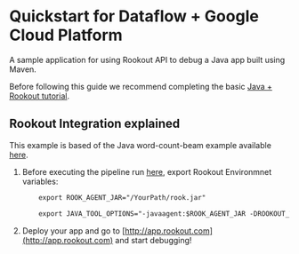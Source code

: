 # Quickstart for Dataflow + Google Cloud Platform

A sample application for using Rookout API to debug a Java app built using Maven.

Before following this guide we recommend completing the basic [Java + Rookout tutorial](https://github.com/Rookout/tutorial-java).

## Rookout Integration explained

This example is based of the Java word-count-beam example available [here].

1. Before executing the pipeline run [here](https://beam.apache.org/get-started/wordcount-example/#:~:text=section%2C%20MinimalWordCount.-,To%20run%20this%20example%20in%20Java,-%3A), export Rookout Environmnet variables:
    ```xml
        export ROOK_AGENT_JAR="/YourPath/rook.jar"
    ```
    ```xml
        export JAVA_TOOL_OPTIONS="-javaagent:$ROOK_AGENT_JAR -DROOKOUT_TOKEN=<Your_Token>"
    ```


2. Deploy your app and go to [http://app.rookout.com](http://app.rookout.com) and start debugging!

[Java + Rookout]: https://docs.rookout.com/docs/sdk-setup.html
[here]: https://beam.apache.org/get-started/wordcount-example/
[maven central]: https://mvnrepository.com/artifact/com.rookout/rook
